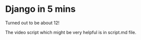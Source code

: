 # Django in 5 mins


Turned out to be about 12!

The video script which might be very helpful is in script.md file.
